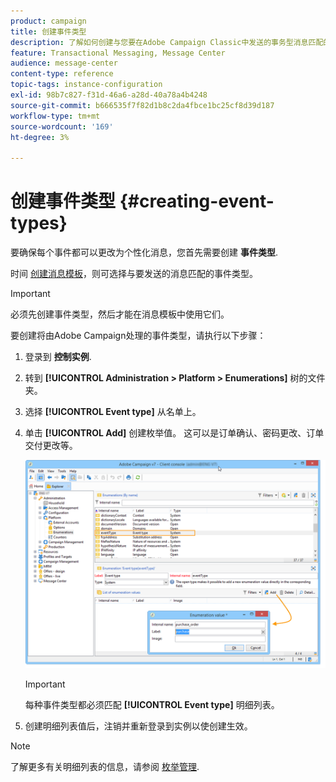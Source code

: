 ```yaml
---
product: campaign
title: 创建事件类型
description: 了解如何创建与您要在Adobe Campaign Classic中发送的事务型消息匹配的事件类型
feature: Transactional Messaging, Message Center
audience: message-center
content-type: reference
topic-tags: instance-configuration
exl-id: 98b7c827-f31d-46a6-a28d-40a78a4b4248
source-git-commit: b666535f7f82d1b8c2da4fbce1bc25cf8d39d187
workflow-type: tm+mt
source-wordcount: '169'
ht-degree: 3%

---
```


# 创建事件类型 {#creating-event-types}



要确保每个事件都可以更改为个性化消息，您首先需要创建 **事件类型**.

时间 [创建消息模板](../../message-center/using/creating-the-message-template.md)，则可选择与要发送的消息匹配的事件类型。

>[!IMPORTANT]
>
>必须先创建事件类型，然后才能在消息模板中使用它们。

要创建将由Adobe Campaign处理的事件类型，请执行以下步骤：

1. 登录到 **控制实例**.

1. 转到 **[!UICONTROL Administration > Platform > Enumerations]** 树的文件夹。

1. 选择 **[!UICONTROL Event type]** 从名单上。

1. 单击 **[!UICONTROL Add]** 创建枚举值。 这可以是订单确认、密码更改、订单交付更改等。

   ![](assets/messagecenter_eventtype_enum_001.png)

   >[!IMPORTANT]
   >
   >每种事件类型都必须匹配 **[!UICONTROL Event type]** 明细列表。

1. 创建明细列表值后，注销并重新登录到实例以使创建生效。

>[!NOTE]
>
>了解更多有关明细列表的信息，请参阅 [枚举管理](../../platform/using/managing-enumerations.md).



